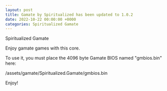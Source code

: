 ```yaml
---
layout: post
title: Gamate by Spiritualized has been updated to 1.0.2
date: 2022-10-22 00:00:00 +0000
categories: Spiritualized Gamate
---
```

Spiritualized Gamate

Enjoy gamate games with this core. 

To use it, you must place the 4096 byte Gamate BIOS named "gmbios.bin" here:

/assets/gamate/Spiritualized.Gamate/gmbios.bin

Enjoy!
